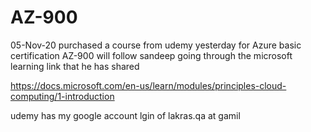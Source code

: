 # AZ-900
05-Nov-20
purchased a course from udemy yesterday for Azure basic certification AZ-900
will follow sandeep 
going through the microsoft learning link that he has shared

https://docs.microsoft.com/en-us/learn/modules/principles-cloud-computing/1-introduction

udemy has my google account lgin of lakras.qa at gamil 
